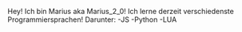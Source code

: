 Hey!
Ich bin Marius aka Marius_2_0!
Ich lerne derzeit verschiedenste Programmiersprachen! Darunter:
-JS
-Python
-LUA
